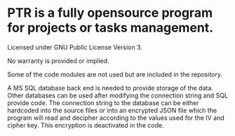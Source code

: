 # PTR is a fully opensource program for projects or tasks management. 
Licensed under GNU Public License Version 3.

No warranty is provided or implied.

Some of the code modules are not used but are included in the repository.

A MS SQL database back end is needed to provide storage of the data. Other databases can be used after modifying the connection string and SQL provide code. 
The connection string to the database can be either hardcoded into the source files or into an encrypted JSON file which the program will read and decipher according to the values used for the IV and cipher key. This encryption is deactivated in the code.
